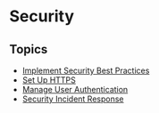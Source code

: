 # Security

## Topics

* [Implement Security Best Practices](/40MaintenanceAndSecurity/20Security/10ImplementSecurityBestPractices/Index.md)
* [Set Up HTTPS](/40MaintenanceAndSecurity/20Security/20SetUpHttps/Index.md)
* [Manage User Authentication](/40MaintenanceAndSecurity/20Security/30ManageUserAuthentication/Index.md)
* [Security Incident Response](/40MaintenanceAndSecurity/20Security/40SecurityIncidentResponse/Index.md)
